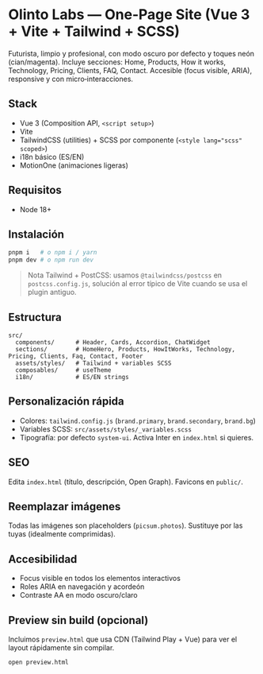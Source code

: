 # Olinto Labs — One‑Page Site (Vue 3 + Vite + Tailwind + SCSS)

Futurista, limpio y profesional, con modo oscuro por defecto y toques neón (cian/magenta). Incluye secciones: Home, Products, How it works, Technology, Pricing, Clients, FAQ, Contact. Accesible (focus visible, ARIA), responsive y con micro‑interacciones.

## Stack
- Vue 3 (Composition API, `<script setup>`)
- Vite
- TailwindCSS (utilities) + SCSS por componente (`<style lang="scss" scoped>`)
- i18n básico (ES/EN)
- MotionOne (animaciones ligeras)

## Requisitos
- Node 18+

## Instalación
```bash
pnpm i   # o npm i / yarn
pnpm dev # o npm run dev
```

> Nota Tailwind + PostCSS: usamos `@tailwindcss/postcss` en `postcss.config.js`, solución al error típico de Vite cuando se usa el plugin antiguo.

## Estructura
```
src/
  components/      # Header, Cards, Accordion, ChatWidget
  sections/        # HomeHero, Products, HowItWorks, Technology, Pricing, Clients, Faq, Contact, Footer
  assets/styles/   # Tailwind + variables SCSS
  composables/     # useTheme
  i18n/            # ES/EN strings
```

## Personalización rápida
- Colores: `tailwind.config.js` (`brand.primary`, `brand.secondary`, `brand.bg`)
- Variables SCSS: `src/assets/styles/_variables.scss`
- Tipografía: por defecto `system-ui`. Activa Inter en `index.html` si quieres.

## SEO
Edita `index.html` (título, descripción, Open Graph). Favicons en `public/`.

## Reemplazar imágenes
Todas las imágenes son placeholders (`picsum.photos`). Sustituye por las tuyas (idealmente comprimidas).

## Accesibilidad
- Focus visible en todos los elementos interactivos
- Roles ARIA en navegación y acordeón
- Contraste AA en modo oscuro/claro

## Preview sin build (opcional)
Incluimos `preview.html` que usa CDN (Tailwind Play + Vue) para ver el layout rápidamente sin compilar.
```
open preview.html
```
